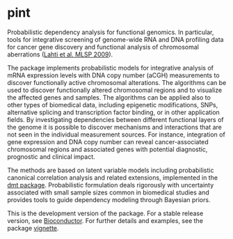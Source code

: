 pint
====

Probabilistic dependency analysis for functional genomics.
In particular, tools for integrative screening
of genome-wide RNA and DNA profiling data for cancer gene discovery 
and functional analysis of chromosomal aberrations ([Lahti et al. MLSP
2009](http://www.roihu.info/publications/preprints/mlsp09_preprint.pdf)).

The package implements probabilistic models for integrative analysis
of mRNA expression levels with DNA copy number (aCGH) measurements to
discover functionally active chromosomal alterations. The algorithms
can be used to discover functionally altered chromosomal regions and
to visualize the affected genes and samples. The algorithms can be
applied also to other types of biomedical data, including epigenetic
modifications, SNPs, alternative splicing and transcription factor
binding, or in other application fields. By investigating dependencies
between different functional layers of the genome it is possible to
discover mechanisms and interactions that are not seen in the
individual measurement sources. For instance, integration of gene
expression and DNA copy number can reveal cancer-associated
chromosomal regions and associated genes with potential diagnostic,
prognostic and clinical impact.

The methods are based on latent variable models including
probabilistic canonical correlation analysis and related extensions,
implemented in the [dmt
package](http://cran.fhcrc.org/web/packages/dmt/index.html).
Probabilistic formulation deals rigorously with uncertainty associated
with small sample sizes common in biomedical studies and provides
tools to guide dependency modeling through Bayesian priors.

This is the development version of the package. For a stable release
version, see
[Bioconductor](http://bioconductor.org/packages/release/bioc/html/pint.html).
For further details and examples, see the package
[vignette](vignettes/depsearch.Rnw).




